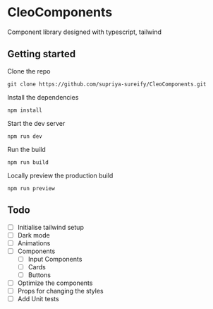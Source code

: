 # CleoComponents

Component library designed with typescript, tailwind

## Getting started

Clone the repo

```
git clone https://github.com/supriya-sureify/CleoComponents.git
```

Install the dependencies

```
npm install
```

Start the dev server

```
npm run dev
```

Run the build

```
npm run build
```

Locally preview the production build

```
npm run preview
```

## Todo

- [ ] Initialise tailwind setup
- [ ] Dark mode
- [ ] Animations
- [ ] Components
  - [ ] Input Components
  - [ ] Cards
  - [ ] Buttons
- [ ] Optimize the components
- [ ] Props for changing the styles
- [ ] Add Unit tests